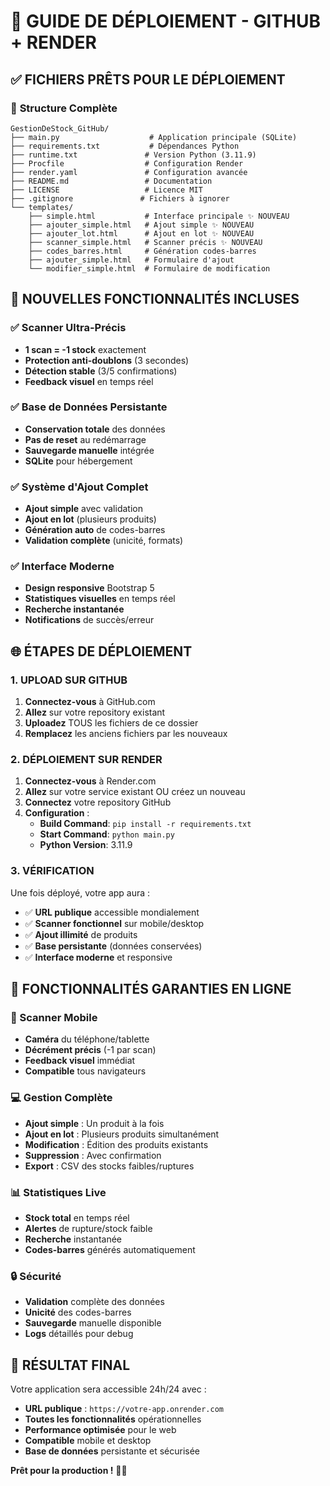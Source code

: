 # 🚀 GUIDE DE DÉPLOIEMENT - GITHUB + RENDER

## ✅ **FICHIERS PRÊTS POUR LE DÉPLOIEMENT**

### 📁 **Structure Complète**
```
GestionDeStock_GitHub/
├── main.py                    # Application principale (SQLite)
├── requirements.txt           # Dépendances Python
├── runtime.txt               # Version Python (3.11.9)
├── Procfile                  # Configuration Render
├── render.yaml               # Configuration avancée
├── README.md                 # Documentation
├── LICENSE                   # Licence MIT
├── .gitignore               # Fichiers à ignorer
└── templates/
    ├── simple.html           # Interface principale ✨ NOUVEAU
    ├── ajouter_simple.html   # Ajout simple ✨ NOUVEAU
    ├── ajouter_lot.html      # Ajout en lot ✨ NOUVEAU
    ├── scanner_simple.html   # Scanner précis ✨ NOUVEAU
    ├── codes_barres.html     # Génération codes-barres
    ├── ajouter_simple.html   # Formulaire d'ajout
    └── modifier_simple.html  # Formulaire de modification
```

## 🎯 **NOUVELLES FONCTIONNALITÉS INCLUSES**

### ✅ **Scanner Ultra-Précis**
- **1 scan = -1 stock** exactement
- **Protection anti-doublons** (3 secondes)
- **Détection stable** (3/5 confirmations)
- **Feedback visuel** en temps réel

### ✅ **Base de Données Persistante**
- **Conservation totale** des données
- **Pas de reset** au redémarrage
- **Sauvegarde manuelle** intégrée
- **SQLite** pour hébergement

### ✅ **Système d'Ajout Complet**
- **Ajout simple** avec validation
- **Ajout en lot** (plusieurs produits)
- **Génération auto** de codes-barres
- **Validation complète** (unicité, formats)

### ✅ **Interface Moderne**
- **Design responsive** Bootstrap 5
- **Statistiques visuelles** en temps réel
- **Recherche instantanée**
- **Notifications** de succès/erreur

## 🌐 **ÉTAPES DE DÉPLOIEMENT**

### **1. UPLOAD SUR GITHUB**
1. **Connectez-vous** à GitHub.com
2. **Allez** sur votre repository existant
3. **Uploadez** TOUS les fichiers de ce dossier
4. **Remplacez** les anciens fichiers par les nouveaux

### **2. DÉPLOIEMENT SUR RENDER**
1. **Connectez-vous** à Render.com
2. **Allez** sur votre service existant OU créez un nouveau
3. **Connectez** votre repository GitHub
4. **Configuration** :
   - **Build Command**: `pip install -r requirements.txt`
   - **Start Command**: `python main.py`
   - **Python Version**: 3.11.9

### **3. VÉRIFICATION**
Une fois déployé, votre app aura :
- ✅ **URL publique** accessible mondialement
- ✅ **Scanner fonctionnel** sur mobile/desktop
- ✅ **Ajout illimité** de produits
- ✅ **Base persistante** (données conservées)
- ✅ **Interface moderne** et responsive

## 🎊 **FONCTIONNALITÉS GARANTIES EN LIGNE**

### **📱 Scanner Mobile**
- **Caméra** du téléphone/tablette
- **Décrément précis** (-1 par scan)
- **Feedback visuel** immédiat
- **Compatible** tous navigateurs

### **💻 Gestion Complète**
- **Ajout simple** : Un produit à la fois
- **Ajout en lot** : Plusieurs produits simultanément
- **Modification** : Édition des produits existants
- **Suppression** : Avec confirmation
- **Export** : CSV des stocks faibles/ruptures

### **📊 Statistiques Live**
- **Stock total** en temps réel
- **Alertes** de rupture/stock faible
- **Recherche** instantanée
- **Codes-barres** générés automatiquement

### **🔒 Sécurité**
- **Validation** complète des données
- **Unicité** des codes-barres
- **Sauvegarde** manuelle disponible
- **Logs** détaillés pour debug

## 🚀 **RÉSULTAT FINAL**

Votre application sera accessible 24h/24 avec :
- **URL publique** : `https://votre-app.onrender.com`
- **Toutes les fonctionnalités** opérationnelles
- **Performance optimisée** pour le web
- **Compatible** mobile et desktop
- **Base de données** persistante et sécurisée

**Prêt pour la production !** 🎯✨
